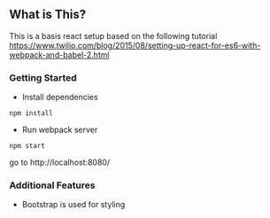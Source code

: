 ## What is This?
This is a basis react setup based on the following tutorial
https://www.twilio.com/blog/2015/08/setting-up-react-for-es6-with-webpack-and-babel-2.html

### Getting Started

* Install dependencies
```
npm install
```
* Run webpack server
```
npm start
```
go to http://localhost:8080/

### Additional Features
* Bootstrap is used for styling